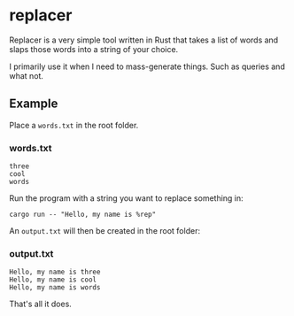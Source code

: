 # replacer
Replacer is a very simple tool written in Rust that takes a list of words and slaps those words into a string of your choice.

I primarily use it when I need to mass-generate things. Such as queries and what not.

## Example
Place a `words.txt` in the root folder.

### words.txt
```
three
cool
words
```

Run the program with a string you want to replace something in:
```
cargo run -- "Hello, my name is %rep"
```

An `output.txt` will then be created in the root folder:

### output.txt
```
Hello, my name is three
Hello, my name is cool
Hello, my name is words
```

That's all it does.